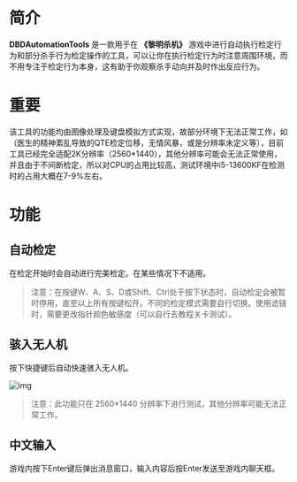 # 简介
**DBDAutomationTools** 是一款用于在 **《黎明杀机》** 游戏中进行自动执行检定行为和部分杀手行为检定操作的工具，可以让你在执行检定行为时注意周围环境，而不用专注于检定行为本身，这有助于你观察杀手动向并及时作出反应行为。


# 重要
该工具的功能均由图像处理及键盘模拟方式实现，故部分环境下无法正常工作，如（医生的精神紊乱导致的QTE检定位移，无情风暴，或是分辨率未定义等），目前工具已经完全适配2K分辨率（2560*1440），其他分辨率可能会无法正常使用，并且由于不间断检定，所以对CPU的占用比较高，测试环境中i5-13600KF在检测时的占用大概在7-9%左右。

# 功能

## 自动检定
在检定开始时会自动进行完美检定。在某些情况下不适用。
> 注意：在按键W、A、S、D或Shift、Ctrl处于按下状态时，自动检定会被暂时停用，直至以上所有按键松开。不同的检定模式需要自行切换。使用滤镜时，需要更改指针颜色敏感度（可以自行去教程关卡测试）。

## 骇入无人机
按下快捷键后自动快速骇入无人机。

![img](https://github.com/user-attachments/assets/b0e614d3-ed61-4f3c-a62e-63b2b61b76ca)
> 注意：此功能只在 2560*1440 分辨率下进行测试，其他分辨率可能无法正常工作。

## 中文输入
游戏内按下Enter键后弹出消息窗口，输入内容后按Enter发送至游戏内聊天框。
